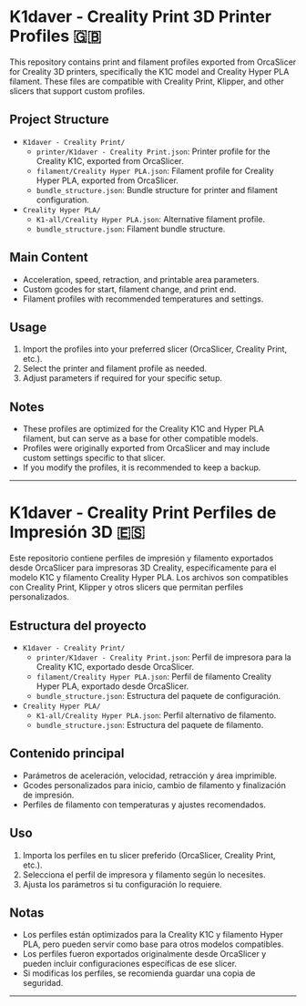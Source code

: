 # K1daver - Creality Print 3D Printer Profiles 🇬🇧

This repository contains print and filament profiles exported from OrcaSlicer for Creality 3D printers, specifically the K1C model and Creality Hyper PLA filament. These files are compatible with Creality Print, Klipper, and other slicers that support custom profiles.

## Project Structure

- `K1daver - Creality Print/`
  - `printer/K1daver - Creality Print.json`: Printer profile for the Creality K1C, exported from OrcaSlicer.
  - `filament/Creality Hyper PLA.json`: Filament profile for Creality Hyper PLA, exported from OrcaSlicer.
  - `bundle_structure.json`: Bundle structure for printer and filament configuration.
- `Creality Hyper PLA/`
  - `K1-all/Creality Hyper PLA.json`: Alternative filament profile.
  - `bundle_structure.json`: Filament bundle structure.

## Main Content

- Acceleration, speed, retraction, and printable area parameters.
- Custom gcodes for start, filament change, and print end.
- Filament profiles with recommended temperatures and settings.

## Usage

1. Import the profiles into your preferred slicer (OrcaSlicer, Creality Print, etc.).
2. Select the printer and filament profile as needed.
3. Adjust parameters if required for your specific setup.

## Notes

- These profiles are optimized for the Creality K1C and Hyper PLA filament, but can serve as a base for other compatible models.
- Profiles were originally exported from OrcaSlicer and may include custom settings specific to that slicer.
- If you modify the profiles, it is recommended to keep a backup.

---

# K1daver - Creality Print Perfiles de Impresión 3D 🇪🇸

Este repositorio contiene perfiles de impresión y filamento exportados desde OrcaSlicer para impresoras 3D Creality, específicamente para el modelo K1C y filamento Creality Hyper PLA. Los archivos son compatibles con Creality Print, Klipper y otros slicers que permitan perfiles personalizados.

## Estructura del proyecto

- `K1daver - Creality Print/`
  - `printer/K1daver - Creality Print.json`: Perfil de impresora para la Creality K1C, exportado desde OrcaSlicer.
  - `filament/Creality Hyper PLA.json`: Perfil de filamento Creality Hyper PLA, exportado desde OrcaSlicer.
  - `bundle_structure.json`: Estructura del paquete de configuración.
- `Creality Hyper PLA/`
  - `K1-all/Creality Hyper PLA.json`: Perfil alternativo de filamento.
  - `bundle_structure.json`: Estructura del paquete de filamento.

## Contenido principal

- Parámetros de aceleración, velocidad, retracción y área imprimible.
- Gcodes personalizados para inicio, cambio de filamento y finalización de impresión.
- Perfiles de filamento con temperaturas y ajustes recomendados.

## Uso

1. Importa los perfiles en tu slicer preferido (OrcaSlicer, Creality Print, etc.).
2. Selecciona el perfil de impresora y filamento según lo necesites.
3. Ajusta los parámetros si tu configuración lo requiere.

## Notas

- Los perfiles están optimizados para la Creality K1C y filamento Hyper PLA, pero pueden servir como base para otros modelos compatibles.
- Los perfiles fueron exportados originalmente desde OrcaSlicer y pueden incluir configuraciones específicas de ese slicer.
- Si modificas los perfiles, se recomienda guardar una copia de seguridad.

---
